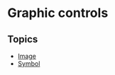 # Graphic controls

## Topics
* [Image](graphic-controls/image.md)
* [Symbol](graphic-controls/symbol.md)
